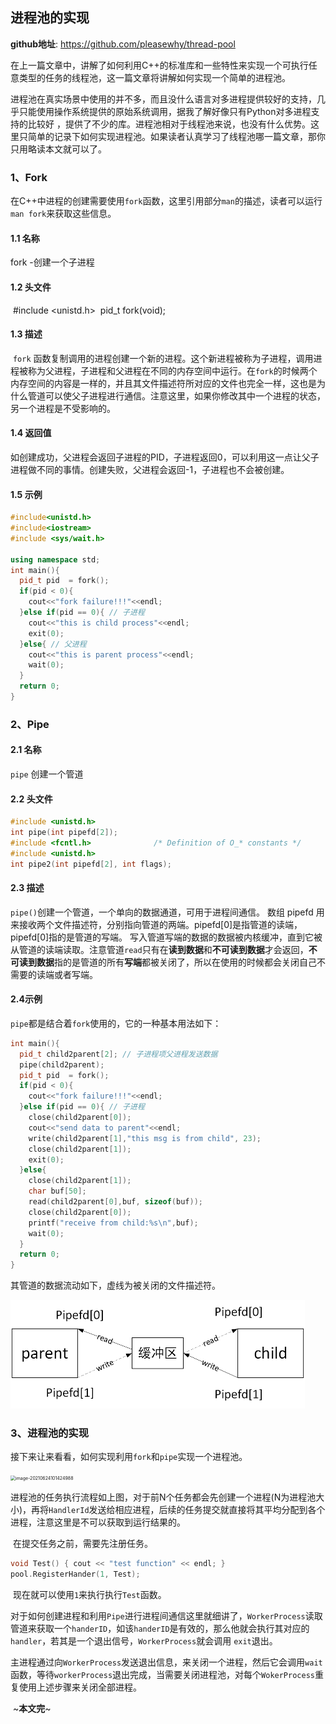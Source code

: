 ## 进程池的实现

**github地址**: https://github.com/pleasewhy/thread-pool

​	在上一篇文章中，讲解了如何利用C++的标准库和一些特性来实现一个可执行任意类型的任务的线程池，这一篇文章将讲解如何实现一个简单的进程池。

​	进程池在真实场景中使用的并不多，而且没什么语言对多进程提供较好的支持，几乎只能使用操作系统提供的原始系统调用，据我了解好像只有Python对多进程支持的比较好 ，提供了不少的库。进程池相对于线程池来说，也没有什么优势。这里只简单的记录下如何实现进程池。如果读者认真学习了线程池哪一篇文章，那你只用略读本文就可以了。

### 1、Fork

​	在C++中进程的创建需要使用`fork`函数，这里引用部分`man`的描述，读者可以运行`man fork`来获取这些信息。

#### 1.1 名称

  fork -创建一个子进程

#### 1.2 头文件

​	#include <unistd.h>
​	pid_t fork(void);

#### 1.3 描述
​	`fork` 函数复制调用的进程创建一个新的进程。这个新进程被称为子进程，调用进程被称为父进程，子进程和父进程在不同的内存空间中运行。在`fork`的时候两个内存空间的内容是一样的，并且其文件描述符所对应的文件也完全一样，这也是为什么管道可以使父子进程进行通信。注意这里，如果你修改其中一个进程的状态，另一个进程是不受影响的。

#### 1.4 返回值

​	如创建成功，父进程会返回子进程的PID，子进程返回0，可以利用这一点让父子进程做不同的事情。创建失败，父进程会返回-1，子进程也不会被创建。

#### 1.5 示例

```c++
#include<unistd.h>
#include<iostream>
#include <sys/wait.h>

using namespace std;
int main(){
  pid_t pid  = fork();
  if(pid < 0){
    cout<<"fork failure!!!"<<endl;
  }else if(pid == 0){ // 子进程
    cout<<"this is child process"<<endl;
    exit(0);
  }else{ // 父进程
    cout<<"this is parent process"<<endl;
    wait(0);
  }
  return 0;
}
```

### 2、Pipe

#### 2.1 名称

`pipe` 创建一个管道

#### 2.2 头文件

```c++
#include <unistd.h>
int pipe(int pipefd[2]);
#include <fcntl.h>              /* Definition of O_* constants */
#include <unistd.h>
int pipe2(int pipefd[2], int flags);
```

#### 2.3 描述

​	`pipe()`创建一个管道，一个单向的数据通道，可用于进程间通信。 数组 pipefd 用来接收两个文件描述符，分别指向管道的两端。pipefd[0]是指管道的读端，pipefd[0]指的是管道的写端。 写入管道写端的数据的数据被内核缓冲，直到它被从管道的读端读取。注意管道`read`只有在**读到数据**和**不可读到数据**才会返回，**不可读到数据**指的是管道的所有**写端**都被关闭了，所以在使用的时候都会关闭自己不需要的读端或者写端。

#### 2.4示例

`pipe`都是结合着`fork`使用的，它的一种基本用法如下：

```c++
int main(){
  pid_t child2parent[2]; // 子进程项父进程发送数据
  pipe(child2parent);
  pid_t pid  = fork();
  if(pid < 0){
    cout<<"fork failure!!!"<<endl;
  }else if(pid == 0){ // 子进程
    close(child2parent[0]);
    cout<<"send data to parent"<<endl;
    write(child2parent[1],"this msg is from child", 23);
    close(child2parent[1]);
    exit(0);
  }else{
    close(child2parent[1]);
    char buf[50];
    read(child2parent[0],buf, sizeof(buf));
    close(child2parent[0]);
    printf("receive from child:%s\n",buf);
    wait(0);
  }
  return 0;
}
```

其管道的数据流动如下，虚线为被关闭的文件描述符。

<img src=".\img\image-20210623222619901.png" alt="image-20210623222619901" style="zoom:50%;" />

### 3、进程池的实现

​	接下来让来看看，如何实现利用`fork`和`pipe`实现一个进程池。

<img src="C:\Users\hy\Desktop\项目\thread\img\image-20210624101424988.png" alt="image-20210624101424988" style="zoom:50%;" />

​	进程池的任务执行流程如上图，对于前N个任务都会先创建一个进程(N为进程池大小)，再将`HandlerId`发送给相应进程，后续的任务提交就直接将其平均分配到各个进程，注意这里是不可以获取到运行结果的。

​	在提交任务之前，需要先注册任务。

```c++
void Test() { cout << "test function" << endl; }
pool.RegisterHander(1, Test);
```

​	现在就可以使用`1`来执行执行`Test`函数。

​	对于如何创建进程和利用`Pipe`进行进程间通信这里就细讲了，`WorkerProcess`读取管道来获取一个`handerID`，如该`handerID`是有效的，那么他就会执行其对应的`handler`，若其是一个退出信号，`WorkerProcess`就会调用 `exit`退出。

​	主进程通过向`WorkerProcess`发送退出信息，来关闭一个进程，然后它会调用`wait`函数，等待`workerProcess`退出完成，当需要关闭进程池，对每个`WokerProcess`重复使用上述步骤来关闭全部进程。

​	~**本文完**~